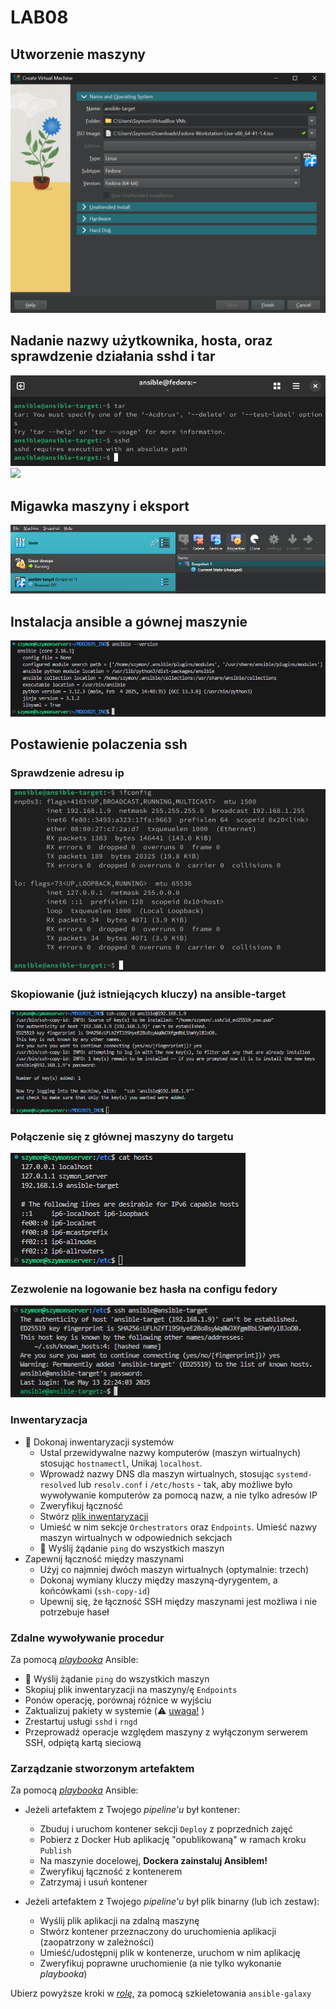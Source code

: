 # LAB08

## Utworzenie maszyny
![](1.png)

## Nadanie nazwy użytkownika, hosta, oraz sprawdzenie działania sshd i tar
![](2.png)
![](2_5.png)

## Migawka maszyny i eksport
![](3.png)

## Instalacja ansible a gównej maszynie
![](4.png)

## Postawienie polaczenia ssh

### Sprawdzenie adresu ip
![](5.png)

### Skopiowanie (już istniejących kluczy) na ansible-target
![](5_5.png)

### Połączenie się z głównej maszyny do targetu
![](5_6.png)

### Zezwolenie na logowanie bez hasła na configu fedory 
![](5_7.png)
  
### Inwentaryzacja
* 🌵 Dokonaj inwentaryzacji systemów
  * Ustal przewidywalne nazwy komputerów (maszyn wirtualnych) stosując `hostnamectl`, Unikaj `localhost`.
  * Wprowadź nazwy DNS dla maszyn wirtualnych, stosując `systemd-resolved` lub `resolv.conf` i `/etc/hosts` - tak, aby możliwe było wywoływanie komputerów za pomocą nazw, a nie tylko adresów IP
  * Zweryfikuj łączność
  * Stwórz [plik inwentaryzacji](https://docs.ansible.com/ansible/latest/getting_started/get_started_inventory.html)
  * Umieść w nim sekcje `Orchestrators` oraz `Endpoints`. Umieść nazwy maszyn wirtualnych w odpowiednich sekcjach
  * 🌵 Wyślij żądanie `ping` do wszystkich maszyn
* Zapewnij łączność między maszynami
  * Użyj co najmniej dwóch maszyn wirtualnych (optymalnie: trzech)
  * Dokonaj wymiany kluczy między maszyną-dyrygentem, a końcówkami (`ssh-copy-id`)
  * Upewnij się, że łączność SSH między maszynami jest możliwa i nie potrzebuje haseł
  
### Zdalne wywoływanie procedur
Za pomocą [*playbooka*](https://docs.ansible.com/ansible/latest/getting_started/get_started_playbook.html) Ansible:
  * 🌵 Wyślij żądanie `ping` do wszystkich maszyn
  * Skopiuj plik inwentaryzacji na maszyny/ę `Endpoints`
  * Ponów operację, porównaj różnice w wyjściu
  * Zaktualizuj pakiety w systemie (⚠️ [uwaga!](https://github.com/ansible/ansible/issues/84634) )
  * Zrestartuj usługi `sshd` i `rngd`
  * Przeprowadź operacje względem maszyny z wyłączonym serwerem SSH, odpiętą kartą sieciową
  
### Zarządzanie stworzonym artefaktem
Za pomocą [*playbooka*](https://docs.ansible.com/ansible/latest/getting_started/get_started_playbook.html) Ansible:

* Jeżeli artefaktem z Twojego *pipeline'u* był kontener:
  * Zbuduj i uruchom kontener sekcji `Deploy` z poprzednich zajęć
  * Pobierz z Docker Hub aplikację "opublikowaną" w ramach kroku `Publish`
  * Na maszynie docelowej, **Dockera zainstaluj Ansiblem!**
  * Zweryfikuj łączność z kontenerem
  * Zatrzymaj i usuń kontener

* Jeżeli artefaktem z Twojego *pipeline'u* był plik binarny (lub ich zestaw):
  * Wyślij plik aplikacji na zdalną maszynę
  * Stwórz kontener przeznaczony do uruchomienia aplikacji (zaopatrzony w zależności)
  * Umieść/udostępnij plik w kontenerze, uruchom w nim aplikację
  * Zweryfikuj poprawne uruchomienie (a nie tylko wykonanie *playbooka*)
    
Ubierz powyższe kroki w [*rolę*](https://docs.ansible.com/ansible/latest/playbook_guide/playbooks_reuse_roles.html), za pomocą szkieletowania `ansible-galaxy`
